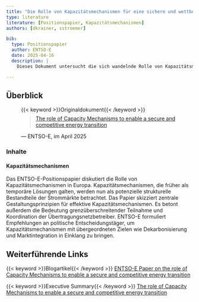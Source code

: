 ```yaml
---
title: "Die Rolle von Kapazitätsmechanismen für eine sichere und wettbewerbsfähige Energiewende"
type: literature
literature: [Positionspapier, Kapazitätsmechanismen]
authors: [dkrainer, sstroemer]

bib:
  type: Positionspapier
  author: ENTSO-E
  date: 2025-04-16
  description: |
    Dieses Dokument untersucht die sich wandelnde Rolle von Kapazitätsmechanismen in den europäischen Strommärkten, beleuchtet die damit verbundenen gestalterischen Herausforderungen und präsentiert evidenzbasierte Empfehlungen - mit dem Ziel, Versorgungssicherheit, Markteffizienz, Dekarbonisierung und grenzüberschreitende Integration im Rahmen der Energiewende sicherzustellen.

---
```


## Überblick

<figure>
    {{< keyword >}}Originaldokument{{< /keyword >}}
    <blockquote style="margin-top: 0.5em;">
        <a href="https://eepublicdownloads.blob.core.windows.net/public-cdn-container/clean-documents/Publications/Position%20papers%20and%20reports/2025/entso-e_pp_capacity_mechanisms_250415.pdf" target="_blank">
            The role of Capacity Mechanisms to enable a secure and competitive energy transition
        </a>
    </blockquote>
    <figcaption>— ENTSO-E, im April 2025</figcaption>
</figure>

### Inhalte

#### Kapazitätsmechanismen

Das ENTSO-E-Positionspapier diskutiert die Rolle von Kapazitätsmechanismen in Europa. Kapazitätsmechanismen, die früher als temporäre Lösungen galten, werden nun als potenzielle strukturelle Bestandteile der Strommärkte betrachtet. Das Papier skizziert zentrale Gestaltungsprinzipien für effektive Kapazitätsmechanismen. Es betont außerdem die Bedeutung grenzüberschreitender Teilnahme und Koordination der Übertragungsnetzbetreiber. ENTSO-E formuliert Empfehlungen an politische Entscheidungstäger, um Kapazitätsmechanismen mit übergeordneten Zielen wie Dekarbonisierung und Marktintegration in Einklang zu bringen.

## Weiterführende Links

{{< keyword >}}Blogartikel{{< /keyword >}} [ENTSO-E Paper on the role of Capacity Mechanisms to enable a secure and competitive energy transition](https://www.entsoe.eu/2025/04/16/entso-e-paper-on-the-role-of-capacity-mechanisms-to-enable-a-secure-and-competitive-energy-transition/)

{{< keyword >}}Executive Summary{{< /keyword >}} [The role of Capacity Mechanisms to enable a secure and competitive energy transition](https://eepublicdownloads.blob.core.windows.net/public-cdn-container/clean-documents/Publications/Position%20papers%20and%20reports/2025/entso-e_pp_capacity_mechanisms_2-pager_250415.pdf)
